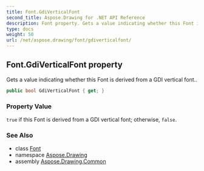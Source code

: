 ```yaml
---
title: Font.GdiVerticalFont
second_title: Aspose.Drawing for .NET API Reference
description: Font property. Gets a value indicating whether this Font is derived from a GDI vertical font
type: docs
weight: 50
url: /net/aspose.drawing/font/gdiverticalfont/
---
```

## Font.GdiVerticalFont property

Gets a value indicating whether this Font is derived from a GDI vertical font..

```csharp
public bool GdiVerticalFont { get; }
```

### Property Value

`true` if this Font is derived from a GDI vertical font; otherwise, `false`.

### See Also

* class [Font](../)
* namespace [Aspose.Drawing](../../font/)
* assembly [Aspose.Drawing.Common](../../../)


